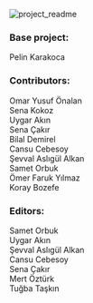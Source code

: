 ![project_readme](https://github.com/saalkan/en-tatli-proje2/assets/23224535/9aec534f-4436-48cb-ad6b-1d82fde8f105)

<h3>Base project:</h3>
Pelin Karakoca

<h3>Contributors:</h3> 
Omar Yusuf Önalan<br/>
Sena Kokoz<br/>
Uygar Akın<br/>
Sena Çakır<br/>
Bilal Demirel<br/>
Cansu Cebesoy<br/>
Şevval Aslıgül Alkan<br/>
Samet Orbuk<br/>
Ömer Faruk Yılmaz<br/>
Koray Bozefe

<h3>Editors:</h3>
Samet Orbuk<br/>
Uygar Akın<br/>
Şevval Aslıgül Alkan<br/>
Cansu Cebesoy<br/>
Sena Çakır<br/>
Mert Öztürk<br/>
Tuğba Taşkın
